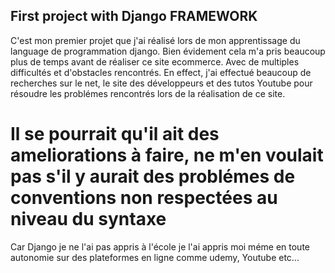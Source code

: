 ## First project with Django FRAMEWORK
C'est mon premier projet que j'ai réalisé lors de mon apprentissage du language de programmation django.
Bien évidement cela m'a pris beaucoup plus de temps avant de réaliser ce site ecommerce. Avec de multiples difficultés et d'obstacles rencontrés. 
En effect, j'ai effectué beaucoup de recherches sur le net, le site des développeurs et des tutos Youtube pour résoudre les problémes rencontrés lors de la réalisation de ce site.

# Il se pourrait qu'il ait des ameliorations à faire, ne m'en voulait pas s'il y aurait des problémes de conventions non respectées au niveau du syntaxe
Car Django je ne l'ai pas appris à l'école je l'ai appris moi méme en toute autonomie sur des plateformes en ligne comme udemy, Youtube etc... 
